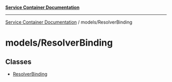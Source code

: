 [**Service Container Documentation**](../../README.md)

***

[Service Container Documentation](../../README.md) / models/ResolverBinding

# models/ResolverBinding

## Classes

- [ResolverBinding](classes/ResolverBinding.md)
